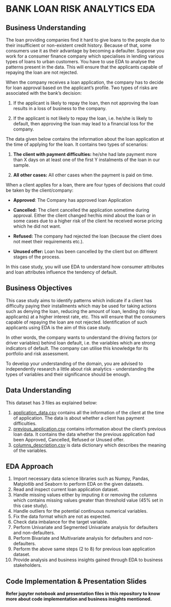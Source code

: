 
# BANK LOAN RISK ANALYTICS EDA

## Business Understanding
The loan providing companies find it hard to give loans to the people due to their insufficient or non-existent credit history. Because of that, some consumers use it as their advantage by becoming a defaulter. Suppose you work for a consumer finance company which specialises in lending various types of loans to urban customers. You have to use EDA to analyse the patterns present in the data. This will ensure that the applicants capable of repaying the loan are not rejected.

When the company receives a loan application, the company has to decide for loan approval based on the applicant’s profile. Two types of risks are associated with the bank’s decision:

1. If the applicant is likely to repay the loan, then not approving the loan results in a loss of business to the company.

2. If the applicant is not likely to repay the loan, i.e. he/she is likely to default, then approving the loan may lead to a financial loss for the company.

The data given below contains the information about the loan application at the time of applying for the loan. It contains two types of scenarios:

1. **The client with payment difficulties:** he/she had late payment more than X days on at least one of the first Y instalments of the loan in our sample.

2. **All other cases:** All other cases when the payment is paid on time.

When a client applies for a loan, there are four types of decisions that could be taken by the client/company:

- **Approved**: The Company has approved loan Application

- **Cancelled:** The client cancelled the application sometime during approval. Either the client changed her/his mind about the loan or in some cases due to a higher risk of the client he received worse pricing which he did not want.

- **Refused:** The company had rejected the loan (because the client does not meet their requirements etc.).

- **Unused offer:**  Loan has been cancelled by the client but on different stages of the process.

In this case study, you will use EDA to understand how consumer attributes and loan attributes influence the tendency of default.

## Business Objectives
This case study aims to identify patterns which indicate if a client has difficulty paying their installments which may be used for taking actions such as denying the loan, reducing the amount of loan, lending (to risky applicants) at a higher interest rate, etc. This will ensure that the consumers capable of repaying the loan are not rejected. Identification of such applicants using EDA is the aim of this case study.

In other words, the company wants to understand the driving factors (or driver variables) behind loan default, i.e. the variables which are strong indicators of default.  The company can utilise this knowledge for its portfolio and risk assessment.

To develop your understanding of the domain, you are advised to independently research a little about risk analytics - understanding the types of variables and their significance should be enough.

## Data Understanding

This dataset has 3 files as explained below: 
1. [application_data.csv](https://drive.google.com/file/d/1CgK3rKfqQpFVjuzq9YI5F3K1tNVeY9br/view?usp=sharing) contains all the information of the client at the time of application. The data is about whether a client has payment difficulties.
2. [previous_application.csv](https://drive.google.com/file/d/1YALbTs_1hA97Aax9wJw7_xwHZiJpEvGK/view?usp=sharing) contains information about the client’s previous loan data. It contains the data whether the previous application had been Approved, Cancelled, Refused or Unused offer.
3. [columns_description.csv](https://drive.google.com/file/d/1E4XWVgosf1-JLXr-qthyzVe4Q8L735II/view?usp=sharing) is data dictionary which describes the meaning of the variables.

## EDA Approach
1. Import necessary data science libraries such as Numpy, Pandas, Matplotlib and Seaborn to perform EDA on the given datasets.
2. Read and inspect current loan application dataset.
3. Handle missing values either by imputing it or removing the columns which contains missing values greater than threshold value (45% set in this case study).
4. Handle outliers for the potential continuous numerical variables.
5. Fix the data format which are not as expected.
6. Check data imbalance for the target variable.
7. Perform Univariate and Segmented Univariate analysis for defaulters and non-defaulters. 
8. Perform Bivariate and Multivariate analysis for defaulters and non-defaulters.
9. Perform the above same steps (2 to 8) for previous loan application dataset.
10. Provide analysis and business insights gained through EDA to business stakeholders.

## Code Implementation & Presentation Slides
**Refer jupyter notebook and presentation files in this repository to know more about code implementation and business insights mentioned.**

